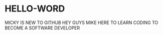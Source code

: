 # HELLO-WORD
MICKY IS NEW TO GITHUB
HEY GUYS MIKE HERE TO LEARN CODING TO BECOME A SOFTWARE DEVELOPER
